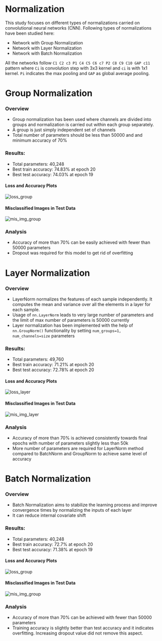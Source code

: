 # Normalization 

This study focuses on different types of normalizations carried on convolutional neural networks (CNN). Following types of normalizations have been studied here:
 
- Network with Group Normalization
- Network with Layer Normalization
- Network with Batch Normalization

All the networks follow `C1 C2 c3 P1 C4 C5 C6 c7 P2 C8 C9 C10 GAP c11` pattern where `Ci` is convolution step with 3x3 kernel and `ci` is with 1x1 kernel. `Pi` indicates the max pooling and `GAP` as global average pooling.

# Group Normalization
### Overview
- Group normalization has been used where channels are divided into groups and normalization is carried out within each group separately.
- A group is just simply independent set of channels
- Total number of parameters should be less than 50000 and and minimum accuracy of 70% 

### Results:
- Total parameters: 40,248
- Best train accuracy: 74.83% at epoch 20
- Best test accuracy: 74.03% at epoch 19

#### Loss and Accuracy Plots
![loss_group](plots/loss_group_norm.png)

#### Misclassified Images in Test Data
![mis_img_group](plots/misclass_group.png)


### Analysis
- Accuracy of more than 70% can be easily achieved with fewer than 50000 parameters
- Dropout was required for this model to get rid of overfitting

# Layer Normalization
### Overview
- LayerNorm normalizes the features of each sample independently. It computes the mean and variance over all the elements in a layer for each sample.
- Usage of `nn.LayerNorm` leads to very large number of parameters and the limit of max number of parameters is 50000 currently
- Layer normalization has been implemented with the help of `nn.GroupNorm()` functionality by setting `num_groups=1, num_channels=size` parameters

### Results:
- Total parameters: 49,760
- Best train accuracy: 71.21% at epoch 20
- Best test accuracy: 72.78% at epoch 20

#### Loss and Accuracy Plots
![loss_layer](plots/loss_layer_norm.png)

#### Misclassified Images in Test Data
![mis_img_layer](plots/misclass_layer_norm.png)


### Analysis
- Accuracy of more than 70% is achieved consistently towards final epochs with number of parameters slightly less than 50k
- More number of parameters are required for LayerNorm method compared to BatchNorm and GroupNorm to achieve same level of accuracy

# Batch Normalization
### Overview
- Batch Normalization aims to stabilize the learning process and improve convergence times by normalizing the inputs of each layer
- It can reduce internal covariate shift

### Results:
- Total parameters: 40,248
- Best train accuracy: 72.7% at epoch 20
- Best test accuracy: 71.38% at epoch 19

#### Loss and Accuracy Plots
![loss_group](plots/loss_batch_norm.png)

#### Misclassified Images in Test Data
![mis_img_group](plots/misclass_batch_norm.png)


### Analysis
- Accuracy of more than 70% can be achieved with fewer than 50000 parameters
- Training accuracy is slightly better than test accuracy and it indicates overfitting. Increasing dropout value did not remove this aspect.

